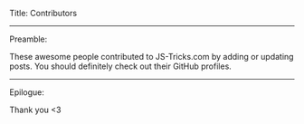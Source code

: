 Title: Contributors

-----

Preamble:

These awesome people contributed to JS-Tricks.com by adding or updating posts. You should definitely check out their GitHub profiles.

-----

Epilogue:

Thank you <3